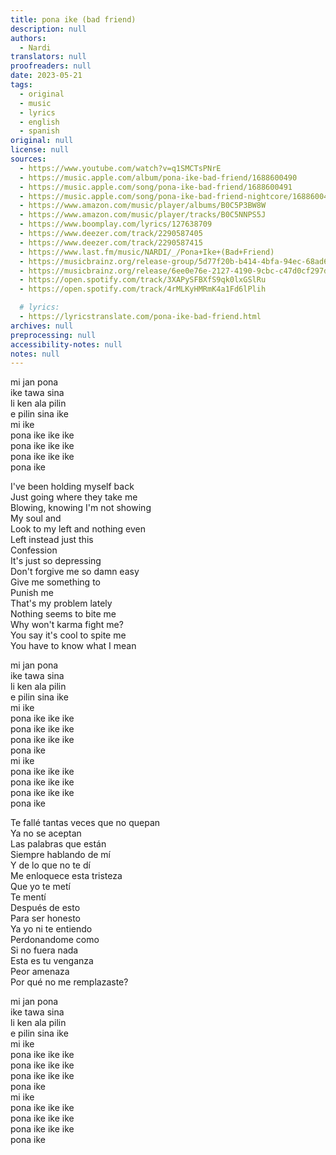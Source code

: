 ```yaml
---
title: pona ike (bad friend)
description: null
authors:
  - Nardi
translators: null
proofreaders: null
date: 2023-05-21
tags:
  - original
  - music
  - lyrics
  - english
  - spanish
original: null
license: null
sources:
  - https://www.youtube.com/watch?v=q1SMCTsPNrE
  - https://music.apple.com/album/pona-ike-bad-friend/1688600490
  - https://music.apple.com/song/pona-ike-bad-friend/1688600491
  - https://music.apple.com/song/pona-ike-bad-friend-nightcore/1688600492
  - https://www.amazon.com/music/player/albums/B0C5P3BW8W
  - https://www.amazon.com/music/player/tracks/B0C5NNPS5J
  - https://www.boomplay.com/lyrics/127638709
  - https://www.deezer.com/track/2290587405
  - https://www.deezer.com/track/2290587415
  - https://www.last.fm/music/NARDI/_/Pona+Ike+(Bad+Friend)
  - https://musicbrainz.org/release-group/5d77f20b-b414-4bfa-94ec-68ad6fcd08f7
  - https://musicbrainz.org/release/6ee0e76e-2127-4190-9cbc-c47d0cf297d0
  - https://open.spotify.com/track/3XAPySFBXfS9qk0lxGSlRu
  - https://open.spotify.com/track/4rMLKyHMRmK4a1Fd6lPlih

  # lyrics:
  - https://lyricstranslate.com/pona-ike-bad-friend.html
archives: null
preprocessing: null
accessibility-notes: null
notes: null
---
```


mi jan pona  \
ike tawa sina   \
li ken ala pilin  \
e pilin sina ike  \
mi ike  \
pona ike ike ike  \
pona ike ike ike  \
pona ike ike ike  \
pona ike

I've been holding myself back  \
Just going where they take me  \
Blowing, knowing I'm not showing   \
My soul and  \
Look to my left and nothing even  \
Left instead just this  \
Confession  \
It's just so depressing  \
Don't forgive me so damn easy  \
Give me something to   \
Punish me  \
That's my problem lately  \
Nothing seems to bite me  \
Why won't karma fight me?  \
You say it's cool to spite me  \
You have to know what I mean

mi jan pona  \
ike tawa sina   \
li ken ala pilin  \
e pilin sina ike  \
mi ike  \
pona ike ike ike  \
pona ike ike ike  \
pona ike ike ike  \
pona ike  \
mi ike  \
pona ike ike ike  \
pona ike ike ike  \
pona ike ike ike  \
pona ike

Te fallé tantas veces que no quepan  \
Ya no se aceptan  \
Las palabras que están  \
Siempre hablando de mí  \
Y de lo que no te dí  \
Me enloquece esta tristeza  \
Que yo te metí  \
Te mentí  \
Después de esto  \
Para ser honesto  \
Ya yo ni te entiendo  \
Perdonandome como  \
Si no fuera nada  \
Esta es tu venganza  \
Peor amenaza  \
Por qué no me remplazaste?

mi jan pona  \
ike tawa sina   \
li ken ala pilin  \
e pilin sina ike  \
mi ike  \
pona ike ike ike  \
pona ike ike ike  \
pona ike ike ike  \
pona ike  \
mi ike  \
pona ike ike ike  \
pona ike ike ike  \
pona ike ike ike  \
pona ike